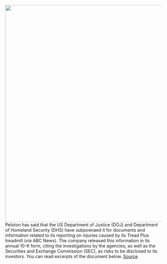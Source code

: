 <img src='https://cdn.vox-cdn.com/thumbor/eWsuj05KuOtXbhqTazLcAxxDfLM=/0x0:2040x1360/1200x800/filters:focal(857x517:1183x843)/cdn.vox-cdn.com/uploads/chorus_image/image/69785054/akrales_190328_3240_0105.0.jpg' width='700px' /><br/>
Peloton has said that the US Department of Justice (DOJ) and Department of Homeland Security (DHS) have subpoenaed it for documents and information related to its reporting on injuries caused by its Tread Plus treadmill (via ABC News). The company released this information in its annual 10-K form, citing the investigations by the agencies, as well as the Securities and Exchange Commission (SEC), as risks to be disclosed to its investors. You can read excerpts of the document below.
<a href='https://www.theverge.com/2021/8/27/22644743/peloton-tread-plus-doj-dhs-sec-recall-cpsc'> Source <a/>